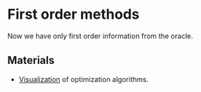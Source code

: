 # First order methods


Now we have only first order information from the oracle.

<div id="fom">

</div>

## Materials

- [Visualization](https://bl.ocks.org/EmilienDupont/aaf429be5705b219aaaf8d691e27ca87)
  of optimization algorithms.
